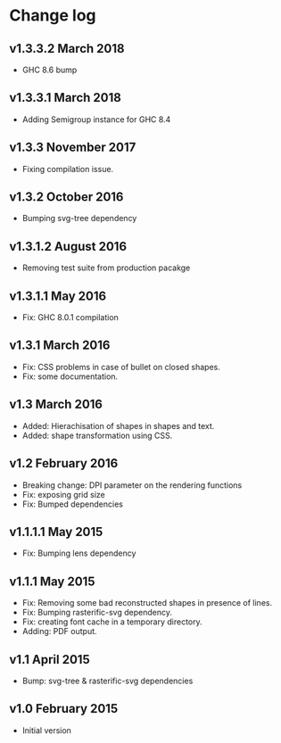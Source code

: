 Change log
==========

v1.3.3.2 March 2018
--------------------
 * GHC 8.6 bump

v1.3.3.1 March 2018
--------------------
 * Adding Semigroup instance for GHC 8.4

v1.3.3 November 2017
--------------------
 * Fixing compilation issue.

v1.3.2 October 2016
-------------------
 * Bumping svg-tree dependency

v1.3.1.2 August 2016
--------------------
 * Removing test suite from production pacakge

v1.3.1.1 May 2016
-----------------
 * Fix: GHC 8.0.1 compilation

v1.3.1 March 2016
-----------------
 * Fix: CSS problems in case of bullet on closed shapes.
 * Fix: some documentation.

v1.3 March 2016
---------------
 * Added: Hierachisation of shapes in shapes and text.
 * Added: shape transformation using CSS.

v1.2 February 2016
------------------
 * Breaking change: DPI parameter on the rendering functions
 * Fix: exposing grid size
 * Fix: Bumped dependencies

v1.1.1.1 May 2015
-----------------

 * Fix: Bumping lens dependency

v1.1.1 May 2015
---------------

 * Fix: Removing some bad reconstructed shapes in presence of lines.
 * Fix: Bumping rasterific-svg dependency.
 * Fix: creating font cache in a temporary directory.
 * Adding: PDF output.

v1.1 April 2015
---------------

 * Bump: svg-tree & rasterific-svg dependencies

v1.0 February 2015
------------------

 * Initial version

